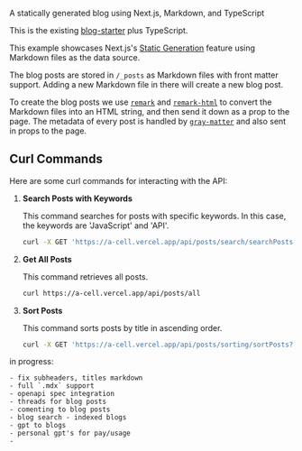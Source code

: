 A statically generated blog using Next.js, Markdown, and TypeScript

This is the existing [blog-starter](https://github.com/vercel/next.js/tree/canary/examples/blog-starter) plus TypeScript.

This example showcases Next.js's [Static Generation](https://nextjs.org/docs/basic-features/pages) feature using Markdown files as the data source.

The blog posts are stored in `/_posts` as Markdown files with front matter support. Adding a new Markdown file in there will create a new blog post.

To create the blog posts we use [`remark`](https://github.com/remarkjs/remark) and [`remark-html`](https://github.com/remarkjs/remark-html) to convert the Markdown files into an HTML string, and then send it down as a prop to the page. The metadata of every post is handled by [`gray-matter`](https://github.com/jonschlinkert/gray-matter) and also sent in props to the page.


## Curl Commands

Here are some curl commands for interacting with the API:

1. **Search Posts with Keywords**

   This command searches for posts with specific keywords. In this case, the keywords are 'JavaScript' and 'API'.

   ```bash
   curl -X GET 'https://a-cell.vercel.app/api/posts/search/searchPosts?keywords[]=JavaScript&keywords[]=API'
   ```

2. **Get All Posts**

   This command retrieves all posts.

   ```bash
   curl https://a-cell.vercel.app/api/posts/all
   ```

3. **Sort Posts**

   This command sorts posts by title in ascending order.

   ```bash
   curl -X GET 'https://a-cell.vercel.app/api/posts/sorting/sortPosts?sortBy=title&order=asc'
   ```

in progress: 
```
- fix subheaders, titles markdown
- full `.mdx` support
- openapi spec integration
- threads for blog posts
- comenting to blog posts
- blog search - indexed blogs
- gpt to blogs
- personal gpt's for pay/usage
- 
```
